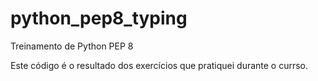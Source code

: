 # python_pep8_typing

Treinamento de Python PEP 8

Este código é o resultado dos exercícios que pratiquei durante o currso.
